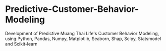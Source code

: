 # Predictive-Customer-Behavior-Modeling
Development of Predictive Muang Thai Life's Customer Behavior Modeling, using Python, Pandas, Numpy, Matplotlib, Seaborn, Shap, Scipy, Statsmodel and Scikit-learn
